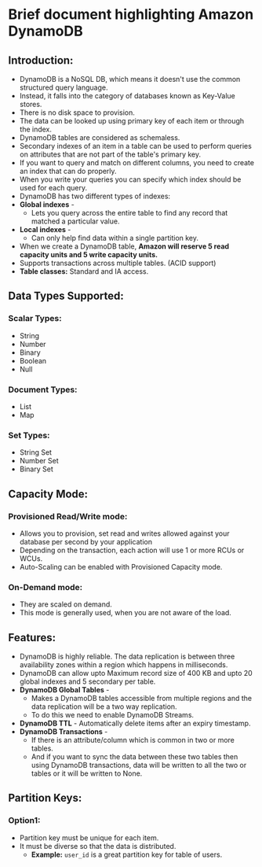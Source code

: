 # Brief document highlighting Amazon DynamoDB

## Introduction:

- DynamoDB is a NoSQL DB, which means it doesn't use the common structured query language.
- Instead, it falls into the category of databases known as Key-Value stores.
- There is no disk space to provision.
- The data can be looked up using primary key of each item or through the index.
- DynamoDB tables are considered as schemaless.
- Secondary indexes of an item in a table can be used to perform queries on attributes
  that are not part of the table's primary key.
- If you want to query and match on different columns, you need to create an index
  that can do properly.
- When you write your queries you can specify which index should be used for each query.
- DynamoDB has two different types of indexes:
- **Global indexes** - 
  - Lets you query across the entire table to find any record that matched a particular value.
- **Local indexes** - 
  - Can only help find data within a single partition key.
- When we create a DynamoDB table, **Amazon will reserve 5 read capacity units and 5
  write capacity units.**
- Supports transactions across multiple tables. (ACID support)
- **Table classes:** Standard and IA access.

## Data Types Supported:

### Scalar Types:
- String
- Number
- Binary
- Boolean
- Null

### Document Types:
- List
- Map

### Set Types:
- String Set
- Number Set
- Binary Set

## Capacity Mode:

### Provisioned Read/Write mode: 
- Allows you to provision, set read and writes allowed against your database per second by your application
- Depending on the transaction, each action will use 1 or more RCUs or WCUs.
- Auto-Scaling can be enabled with Provisioned Capacity mode.

### On-Demand mode: 

- They are scaled on demand. 
- This mode is generally used, when you are not aware of the load.


## Features:
- DynamoDB is highly reliable. The data replication is between three availability
  zones within a region which happens in milliseconds.
- DynamoDB can allow upto Maximum record size of 400 KB and upto 20 global indexes
  and 5 secondary per table.
- **DynamoDB Global Tables** - 
  - Makes a DynamoDB tables accessible from multiple regions and the data replication will be
    a two way replication. 
  - To do this we need to enable DynamoDB Streams.
- **DynamoDB TTL** - Automatically delete items after an expiry timestamp.
- **DynamoDB Transactions** - 
  - If there is an attribute/column which is common in two or more tables. 
  - And if you want to sync the data between these two tables then using DynamoDB transactions, data will be written to all the two or tables
    or it will be written to None.

## Partition Keys:

### Option1:

- Partition key must be unique for each item.
- It must be diverse so that the data is distributed.
  - **Example:** `user_id` is a great partition key for table of users.